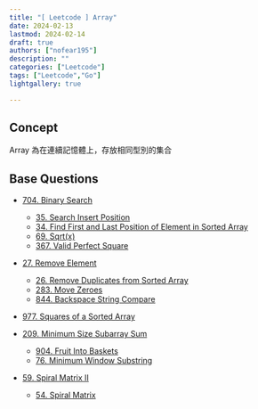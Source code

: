 ```yaml
---
title: "[ Leetcode ] Array"
date: 2024-02-13
lastmod: 2024-02-14
draft: true
authors: ["nofear195"]
description: ""
categories: ["Leetcode"]
tags: ["Leetcode","Go"]
lightgallery: true

---
```



<!--more-->

## Concept

Array 為在連續記憶體上，存放相同型別的集合

## Base Questions

- [704. Binary Search](https://leetcode.com/problems/binary-search/description/)
  - [35. Search Insert Position
](https://leetcode.com/problems/search-insert-position/description/)
  - [34. Find First and Last Position of Element in Sorted Array](https://leetcode.com/problems/find-first-and-last-position-of-element-in-sorted-array/description/)
  - [69. Sqrt(x)](https://leetcode.com/problems/sqrtx/description/)
  - [367. Valid Perfect Square](https://leetcode.com/problems/valid-perfect-square/description/)

- [27. Remove Element](https://leetcode.com/problems/remove-element/description/)
  - [26. Remove Duplicates from Sorted Array](https://leetcode.com/problems/remove-duplicates-from-sorted-array/description/)
  - [283. Move Zeroes](https://leetcode.com/problems/move-zeroes/description/)
  - [844. Backspace String Compare](https://leetcode.com/problems/backspace-string-compare/description/)

- [977. Squares of a Sorted Array](https://leetcode.com/problems/squares-of-a-sorted-array/description/)

- [209. Minimum Size Subarray Sum](https://leetcode.com/problems/minimum-size-subarray-sum/description/)
  - [904. Fruit Into Baskets](https://leetcode.com/problems/fruit-into-baskets/description/)
  - [76. Minimum Window Substring](https://leetcode.com/problems/minimum-window-substring/description/)

- [59. Spiral Matrix II](https://leetcode.com/problems/spiral-matrix-ii/description/)
  - [54. Spiral Matrix](https://leetcode.com/problems/spiral-matrix/description/)
